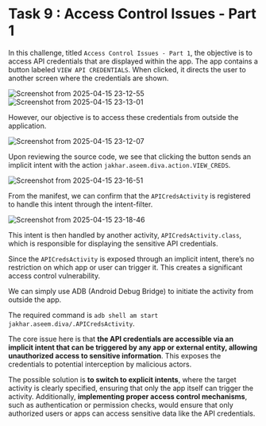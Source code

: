 # Task 9 : Access Control Issues - Part 1

In this challenge, titled `Access Control Issues - Part 1`, the objective is to access API credentials that are displayed within the app. The app contains a button labeled `VIEW API CREDENTIALS`. When clicked, it directs the user to another screen where the credentials are shown.

![Screenshot from 2025-04-15 23-12-55](https://github.com/user-attachments/assets/580f20d4-2084-4a40-8da2-0fde62bfecb9)
![Screenshot from 2025-04-15 23-13-01](https://github.com/user-attachments/assets/7b7b5ae6-916f-4b63-a3fe-dec0bf006b0e)


However, our objective is to access these credentials from outside the application.

![Screenshot from 2025-04-15 23-12-07](https://github.com/user-attachments/assets/c0fa2375-c5eb-4d14-bf5d-5355974b8b49)

Upon reviewing the source code, we see that clicking the button sends an implicit intent with the action `jakhar.aseem.diva.action.VIEW_CREDS`.

![Screenshot from 2025-04-15 23-16-51](https://github.com/user-attachments/assets/383de74c-8cd4-462c-a7db-554cc70ed120)

From the manifest, we can confirm that the `APICredsActivity` is registered to handle this intent through the intent-filter.

![Screenshot from 2025-04-15 23-18-46](https://github.com/user-attachments/assets/8e69f37c-667d-49d8-8cf9-8c5238f1c5de)

This intent is then handled by another activity, `APICredsActivity.class`, which is responsible for displaying the sensitive API credentials.

Since the `APICredsActivity` is exposed through an implicit intent, there’s no restriction on which app or user can trigger it. This creates a significant access control vulnerability.

We can simply use ADB (Android Debug Bridge) to initiate the activity from outside the app. 

The required command is `adb shell am start jakhar.aseem.diva/.APICredsActivity`.

The core issue here is that **the API credentials are accessible via an implicit intent that can be triggered by any app or external entity, allowing unauthorized access to sensitive information**. This exposes the credentials to potential interception by malicious actors.

The possible solution is **to switch to explicit intents**, where the target activity is clearly specified, ensuring that only the app itself can trigger the activity. Additionally, **implementing proper access control mechanisms**, such as authentication or permission checks, would ensure that only authorized users or apps can access sensitive data like the API credentials.
